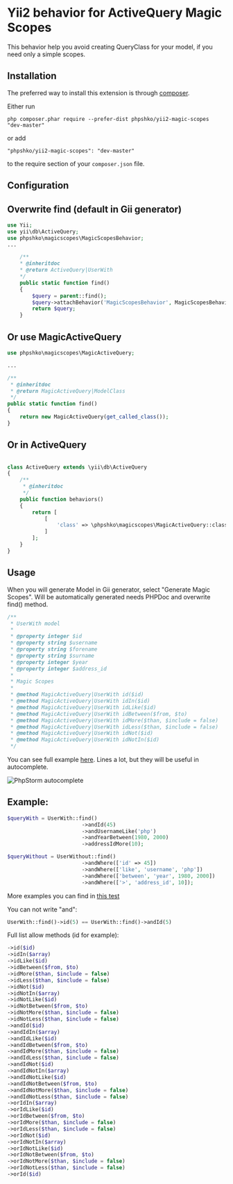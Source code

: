 Yii2 behavior for ActiveQuery Magic Scopes
===========

This behavior help you avoid creating QueryClass for your model, if you need only a simple scopes.

Installation
------------

The preferred way to install this extension is through [composer](http://getcomposer.org/download/).

Either run

```
php composer.phar require --prefer-dist phpshko/yii2-magic-scopes "dev-master"
```

or add

```
"phpshko/yii2-magic-scopes": "dev-master"
```

to the require section of your `composer.json` file.


Configuration
------------

Overwrite find (default in Gii generator)
----

```php
use Yii;
use yii\db\ActiveQuery;
use phpshko\magicscopes\MagicScopesBehavior;
...

    /**
    * @inheritdoc
    * @return ActiveQuery|UserWith
    */
    public static function find()
    {
        $query = parent::find();
        $query->attachBehavior('MagicScopesBehavior', MagicScopesBehavior::className());
        return $query;
    }
```
    
Or use MagicActiveQuery
----
    
```php
use phpshko\magicscopes\MagicActiveQuery;

...

/**
 * @inheritdoc
 * @return MagicActiveQuery|ModelClass
 */
public static function find()
{
    return new MagicActiveQuery(get_called_class());
}
```
    
Or in ActiveQuery
----

```php

class ActiveQuery extends \yii\db\ActiveQuery
{
    /**
     * @inheritdoc
     */
    public function behaviors()
    {
        return [
            [
                'class' => \phpshko\magicscopes\MagicActiveQuery::className()
            ]
        ];
    }
}
```


Usage
------------

When you will generate Model in Gii generator, select "Generate Magic Scopes". Will be automatically generated needs PHPDoc and overwrite find() method.

```php
/**
 * UserWith model
 *
 * @property integer $id
 * @property string $username
 * @property string $forename
 * @property string $surname
 * @property integer $year
 * @property integer $address_id
 *
 * Magic Scopes
 *
 * @method MagicActiveQuery|UserWith id($id)
 * @method MagicActiveQuery|UserWith idIn($id)
 * @method MagicActiveQuery|UserWith idLike($id)
 * @method MagicActiveQuery|UserWith idBetween($from, $to)
 * @method MagicActiveQuery|UserWith idMore($than, $include = false)
 * @method MagicActiveQuery|UserWith idLess($than, $include = false)
 * @method MagicActiveQuery|UserWith idNot($id)
 * @method MagicActiveQuery|UserWith idNotIn($id)
 */
```

You can see full example [here](https://github.com/phpshko/yii2-magic-scopes/blob/master/tests/models/UserWith.php).
Lines a lot, but they will be useful in autocomplete.

![PhpStorm autocomplete](http://habrastorage.org/files/157/187/c90/157187c9064d4dcab3e9929e2567231b.png "PhpStorm autocomplete")

Example:
-----

```php
$queryWith = UserWith::find()
                        ->andId(45)
                        ->andUsernameLike('php')
                        ->andYearBetween(1980, 2000)
                        ->addressIdMore(10);

$queryWithout = UserWithout::find()
                        ->andWhere(['id' => 45])
                        ->andWhere(['like', 'username', 'php'])
                        ->andWhere(['between', 'year', 1980, 2000])
                        ->andWhere(['>', 'address_id', 10]);
```

More examples you can find in [this test](https://github.com/phpshko/yii2-magic-scopes/blob/master/tests/unit/MagicScopesTest.php)

You can not write "and":

```php
UserWith::find()->id(5) == UserWith::find()->andId(5)
```

Full list allow methods (id for example):

```php
->id($id)
->idIn($array)
->idLike($id)
->idBetween($from, $to)
->idMore($than, $include = false)
->idLess($than, $include = false)
->idNot($id)
->idNotIn($array)
->idNotLike($id)
->idNotBetween($from, $to)
->idNotMore($than, $include = false)
->idNotLess($than, $include = false)
->andId($id)
->andIdIn($array)
->andIdLike($id)
->andIdBetween($from, $to)
->andIdMore($than, $include = false)
->andIdLess($than, $include = false)
->andIdNot($id)
->andIdNotIn($array)
->andIdNotLike($id)
->andIdNotBetween($from, $to)
->andIdNotMore($than, $include = false)
->andIdNotLess($than, $include = false)
->orIdIn($array)
->orIdLike($id)
->orIdBetween($from, $to)
->orIdMore($than, $include = false)
->orIdLess($than, $include = false)
->orIdNot($id)
->orIdNotIn($array)
->orIdNotLike($id)
->orIdNotBetween($from, $to)
->orIdNotMore($than, $include = false)
->orIdNotLess($than, $include = false)
->orId($id)
```
